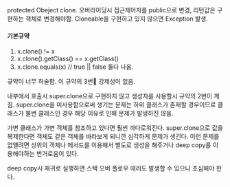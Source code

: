 protected Obeject clone.
오버라이딩시 접근제어자를 public으로 변경, 리턴값은 구현하는 객체로 변경해야함.
Cloneable을 구현하고 있지 않으면 Exception 발생.

#### 기본규약
1. x.clone() != x
2. x.clone().getClass() == x.getClass()
3. x.clone.equals(x) // true || false 둘다 나옴.

규약이 너무 허술함.
이 규약의 3번 강제성이 없음.

내부에서 호출시 super.clone으로 구현하지 않고 생성자를 사용할시 규약의 2번이 깨짐.
super.clone을 미사용함으로써 생기는 문제는 하위 클래스가 존재할 경우이므로 클래스가 불변 클래스인 경우 해당 이유로 인해 문제가 발생하진 않음.

가변 클래스가 가변 객체를 참조하고 있다면 훨씬 까다로워진다.
super.clone으로 값을 복제한다면 객체도 같은 객체를 바라보게 되니깐 심각하게 문제가 생긴다.
이런 문제를 없얠려면 상위의 객체나 메서드를 이용해서 별도로 생성을 해주거나 deep copy를 이용해야하는 번거로움이  있다.

deep copy시 재귀로 실행하면 스택 오버 플로우 에러도 발생할 수 있으니 조심해야 한다.